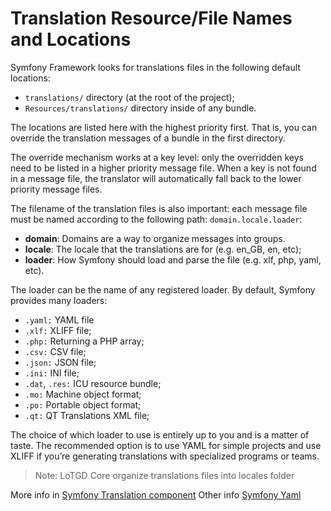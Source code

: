 # Translation Resource/File Names and Locations

Symfony Framework looks for translations files in the following default locations:

-   `translations/` directory (at the root of the project);
-   `Resources/translations/` directory inside of any bundle.

The locations are listed here with the highest priority first. That is, you can override the translation messages of a bundle in the first directory.

The override mechanism works at a key level: only the overridden keys need to be listed in a higher priority message file. When a key is not found in a message file, the translator will automatically fall back to the lower priority message files.

The filename of the translation files is also important: each message file must be named according to the following path: `domain.locale.loader`:

-   **domain**: Domains are a way to organize messages into groups. 
-   **locale**: The locale that the translations are for (e.g. en_GB, en, etc);
-   **loader**: How Symfony should load and parse the file (e.g. xlf, php, yaml, etc).

The loader can be the name of any registered loader. By default, Symfony provides many loaders:

-   `.yaml:` YAML file
-   `.xlf:` XLIFF file;
-   `.php:` Returning a PHP array;
-   `.csv:` CSV file;
-   `.json:` JSON file;
-   `.ini:` INI file;
-   `.dat`, `.res:` ICU resource bundle;
-   `.mo:` Machine object format;
-   `.po:` Portable object format;
-   `.qt:` QT Translations XML file;

The choice of which loader to use is entirely up to you and is a matter of taste. The recommended option is to use YAML for simple projects and use XLIFF if you’re generating translations with specialized programs or teams.

> Note: LoTGD Core organize translations files into locales folder

More info in [Symfony Translation component](https://symfony.com/doc/5.2/translation.html)
Other info [Symfony Yaml](https://symfony.com/doc/5.2/components/yaml/yaml_format.html#strings)
